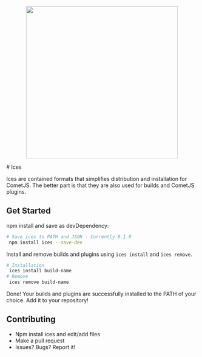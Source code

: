 <p align="center">
 <img src="https://raw.githubusercontent.com/comet-dev/ices/master/logo.png" width="400">
</p>
# Ices

Ices are contained formats that simplifies distribution and installation for CometJS. The better part is that they are also used for builds and CometJS plugins. 

## Get Started
npm install and save as devDependency:
```sh 
# Save ices to PATH and JSON - Currently 0.1.0
 npm install ices --save-dev
```
Install and remove builds and plugins using ```ices install``` and ```ices remove```.
```sh
# Installation
 ices install build-name 
# Remove
 ices remove build-name
```
Done! Your builds and plugins are successfully installed to the PATH of your choice. Add it to your repository!

## Contributing
 - Npm install ices and edit/add files
 - Make a pull request
 - Issues? Bugs? Report it!
